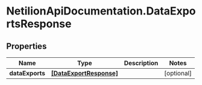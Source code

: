 # NetilionApiDocumentation.DataExportsResponse

## Properties
Name | Type | Description | Notes
------------ | ------------- | ------------- | -------------
**dataExports** | [**[DataExportResponse]**](DataExportResponse.md) |  | [optional] 
